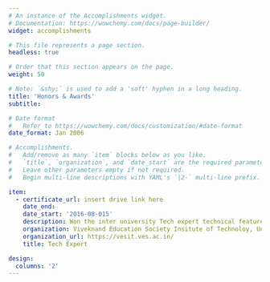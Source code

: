 ```yaml
---
# An instance of the Accomplishments widget.
# Documentation: https://wowchemy.com/docs/page-builder/
widget: accomplishments

# This file represents a page section.
headless: true

# Order that this section appears on the page.
weight: 50

# Note: `&shy;` is used to add a 'soft' hyphen in a long heading.
title: 'Honors & Awards'
subtitle:

# Date format
#   Refer to https://wowchemy.com/docs/customization/#date-format
date_format: Jan 2006

# Accomplishments.
#   Add/remove as many `item` blocks below as you like.
#   `title`, `organization`, and `date_start` are the required parameters.
#   Leave other parameters empty if not required.
#   Begin multi-line descriptions with YAML's `|2-` multi-line prefix.

item:
  - certificate_url: insert drive link here
    date_end:
    date_start: '2016-08-015'
    description: Won the inter university Tech expert technical feature defining contest.
    organization: Viveknand Education Society Insitute of Technoloy, University of Mumbai, Mumbai
    organization_url: https://vesit.ves.ac.in/
    title: Tech Expert

design:
  columns: '2'
---
```

